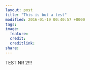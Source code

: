 ```yaml
---
layout: post
title: "This is but a test"
modified: 2016-01-19 00:40:57 +0000
tags: 
image:
  feature: 
  credit: 
  creditlink: 
share: 
---
```

TEST NR 2!!!